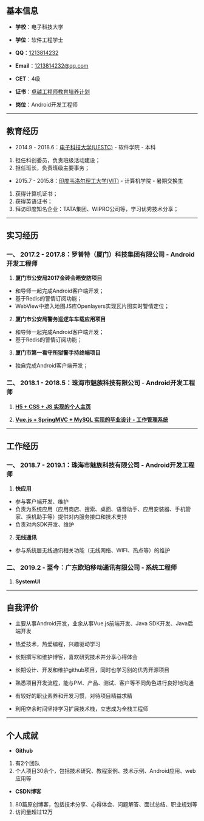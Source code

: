 ## 基本信息

- **学校**：电子科技大学

- **学位**：软件工程学士

- **QQ**：[1213814232](http://wpa.qq.com/msgrd?v=3&amp;uin=1213814232&amp;site=qq&amp;menu=yes)

- **Email**：[1213814232@qq.com](http://mail.qq.com/cgi-bin/qm_share?t=qm_mailme&amp;email=VWRnZGZtZGFnZmcVJCR7Njo4)

- **CET**：4级

- **证书**：[卓越工程师教育培养计划](https://baike.baidu.com/item/%E5%8D%93%E8%B6%8A%E5%B7%A5%E7%A8%8B%E5%B8%88%E6%95%99%E8%82%B2%E5%9F%B9%E5%85%BB%E8%AE%A1%E5%88%92/4942299?fr=aladdin)

- **岗位**：Android开发工程师

---
## 教育经历

- 2014.9 - 2018.6：[电子科技大学(UESTC)](https://www.uestc.edu.cn/) - 软件学院 - 本科

1. 担任科创委员，负责班级活动建设；
2. 担任班长，负责班级主要事务；

- 2015.7 - 2015.8：[印度韦洛尔理工大学(VIT)](http://www.vit.ac.in/) - 计算机学院 - 暑期交换生

1. 获得计算机证书；
2. 获得英语证书；
3. 拜访印度知名企业：TATA集团、WIPRO公司等，学习优秀技术分享；

---
## 实习经历

### 一、 2017.2 - 2017.8：罗普特（厦门）科技集团有限公司 - Android开发工程师

1. **厦门市公安局2017金砖会晤安防项目**

- 和导师一起完成Android客户端开发；
- 基于Redis的警情订阅功能；
- WebView中接入地图JS库Openlayers实现瓦片图实时警情定位；

2. **厦门市公安局警务巡逻车车载应用项目**

- 和导师一起完成Android客户端开发；
- 基于Redis的警情订阅功能；

3. **厦门市第一看守所狱警手持终端项目**

- 独自完成Android客户端开发；

### 二、 2018.1 - 2018.5：珠海市魅族科技有限公司 - Android开发工程师

1. **[H5 + CSS + JS 实现的个人主页](https://github.com/universezy/frogfans.github.io/)**

2. **[Vue.js + SpringMVC + MySQL 实现的毕业设计 - 工作管理系统](https://github.com/FlymeStudio)**

---
## 工作经历

### 一、 2018.7 - 2019.1：珠海市魅族科技有限公司 - Android开发工程师

1. **快应用**

- 参与客户端开发、维护
- 负责为系统应用（应用商店、搜索、桌面、语音助手、应用安装器、手机管家、换机助手等）提供对内服务接口和技术支持
- 负责对内SDK开发、维护

2. **无线通讯**

- 参与系统层无线通讯相关功能（无线网络、WIFI、热点等）的维护

### 二、 2019.2 - 至今：广东欧珀移动通讯有限公司 - 系统工程师

1. **SystemUI**

---
## 自我评价

- 主要从事Android开发，业余从事Vue.js前端开发、Java SDK开发、Java后端开发

- 热爱技术，热爱编程，兴趣驱动学习

- 长期撰写和维护博客，喜欢研究技术并分享心得体会

- 长期设计、开发和维护github项目，同时也学习别的优秀开源项目

- 熟悉项目开发流程，能与PM、产品、测试、客户等不同角色进行良好地沟通

- 有较好的职业素养和开发习惯，对待项目精益求精

- 利用空余时间坚持学习扩展技术栈，立志成为全栈工程师

---
## 个人成就

- **Github**

1. 有2个团队
2. 个人项目30余个，包括技术研究、教程案例、技术示例、Android应用、web应用等

- **CSDN博客**

1. 80篇原创博客，包括技术分享、心得体会、问题解答、面试总结、职业规划等
2. 访问量超过12万
